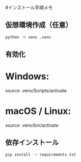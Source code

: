 #インストール手順メモ

## 仮想環境作成（任意）

```bash
python -m venv .venv
```

## 有効化

# Windows:
source .venv/Scripts/activate
# macOS / Linux:
source .venv/bin/activate

## 依存インストール

```bash
pip install -r requirements.txt
```

